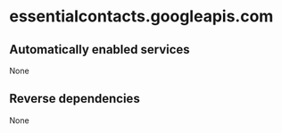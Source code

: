 # essentialcontacts.googleapis.com

## Automatically enabled services

None

## Reverse dependencies

None
